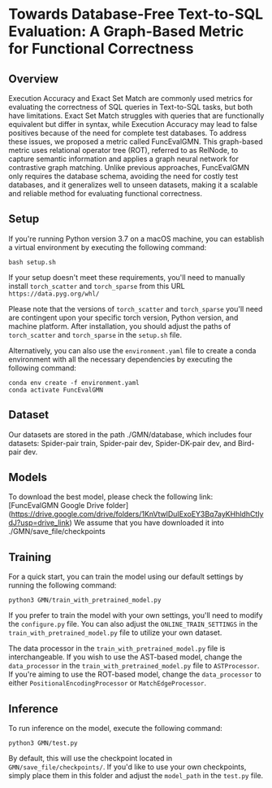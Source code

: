 # Towards Database-Free Text-to-SQL Evaluation: A Graph-Based Metric for Functional Correctness

## Overview
Execution Accuracy and Exact Set Match are commonly used metrics for evaluating the correctness of SQL queries in Text-to-SQL tasks, but both have limitations. Exact Set Match struggles with queries that are functionally equivalent but differ in syntax, while Execution Accuracy may lead to false positives because of the need for complete test databases. To address these issues, we proposed a metric called FuncEvalGMN. This graph-based metric uses relational operator tree (ROT), referred to as RelNode, to capture semantic information and applies a graph neural network for contrastive graph matching. Unlike previous approaches, FuncEvalGMN only requires the database schema, avoiding the need for costly test databases, and it generalizes well to unseen datasets, making it a scalable and reliable method for evaluating functional correctness.


## Setup
If you're running Python version 3.7 on a macOS machine, you can establish a virtual environment by executing the following command:

```shell
bash setup.sh
```

If your setup doesn't meet these requirements, you'll need to manually install `torch_scatter` and `torch_sparse` from this URL `https://data.pyg.org/whl/`

Please note that the versions of `torch_scatter` and `torch_sparse` you'll need are contingent upon your specific torch version, Python version, and machine platform. After installation, you should adjust the paths of `torch_scatter` and `torch_sparse` in the `setup.sh` file.

Alternatively, you can also use the `environment.yaml` file to create a conda environment with all the necessary dependencies by executing the following command:

```shell
conda env create -f environment.yaml
conda activate FuncEvalGMN
```

## Dataset
Our datasets are stored in the path ./GMN/database, which includes four datasets: Spider-pair train, Spider-pair dev, Spider-DK-pair dev, and Bird-pair dev.

## Models
To download the best model, please check the following link: [FuncEvalGMN Google Drive folder] (https://drive.google.com/drive/folders/1KnVtwlDuIExoEY3Bq7ayKHhldhCtIydJ?usp=drive_link)
We assume that you have downloaded it into ./GMN/save_file/checkpoints

## Training
For a quick start, you can train the model using our default settings by running the following command:

```shell
python3 GMN/train_with_pretrained_model.py
```

If you prefer to train the model with your own settings, you'll need to modify the `configure.py` file. You can also adjust the `ONLINE_TRAIN_SETTINGS` in the `train_with_pretrained_model.py` file to utilize your own dataset.

The data processor in the `train_with_pretrained_model.py` file is interchangeable. If you wish to use the AST-based model, change the `data_processor` in the `train_with_pretrained_model.py` file to `ASTProcessor`. If you're aiming to use the ROT-based model, change the `data_processor` to either `PositionalEncodingProcessor` or `MatchEdgeProcessor`.

## Inference
To run inference on the model, execute the following command:

```shell
python3 GMN/test.py
```

By default, this will use the checkpoint located in `GMN/save_file/checkpoints/`. If you'd like to use your own checkpoints, simply place them in this folder and adjust the `model_path` in the `test.py` file.